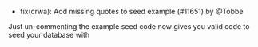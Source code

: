 - fix(crwa): Add missing quotes to seed example (#11651) by @Tobbe

Just un-commenting the example seed code now gives you valid code to seed your database with

